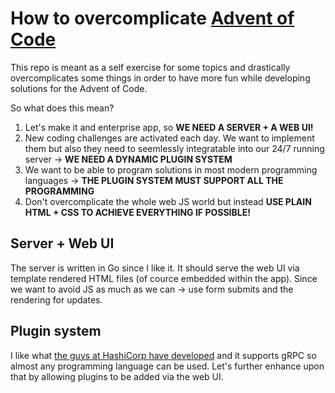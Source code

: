 # How to overcomplicate [Advent of Code](https://adventofcode.com/)

This repo is meant as a self exercise for some topics and drastically overcomplicates some things in order
to have more fun while developing solutions for the Advent of Code.

So what does this mean?

1. Let's make it and enterprise app, so __WE NEED A SERVER + A WEB UI!__
2. New coding challenges are activated each day. We want to implement them
   but also they need to seemlessly integratable into our 24/7 running server
   -> __WE NEED A DYNAMIC PLUGIN SYSTEM__
3. We want to be able to program solutions in most modern programming languages -> __THE PLUGIN SYSTEM MUST SUPPORT ALL THE PROGRAMMING__
4. Don't overcomplicate the whole web JS world but instead __USE PLAIN HTML + CSS TO ACHIEVE EVERYTHING IF POSSIBLE!__

## Server + Web UI

The server is written in Go since I like it. It should serve the web UI via template rendered HTML files (of cource embedded within the app).
Since we want to avoid JS as much as we can -> use form submits and the rendering for updates.

## Plugin system

I like what [the guys at HashiCorp have developed](https://github.com/hashicorp/go-plugin) and it supports gRPC so almost any programming language can be used.
Let's further enhance upon that by allowing plugins to be added via the web UI.
